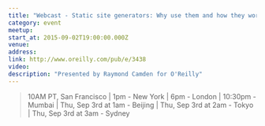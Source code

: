 ```yaml
---
title: "Webcast - Static site generators: Why use them and how they work"
category: event
meetup:
start_at: 2015-09-02T19:00:00.000Z
venue:
address:
link: http://www.oreilly.com/pub/e/3438
video:
description: "Presented by Raymond Camden for O'Reilly"
---
```

> 10AM PT, San Francisco | 1pm - New York | 6pm - London | 10:30pm - Mumbai | Thu, Sep 3rd at 1am - Beijing | Thu, Sep 3rd at 2am - Tokyo | Thu, Sep 3rd at 3am - Sydney